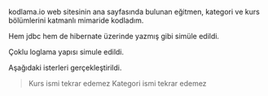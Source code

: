 kodlama.io web sitesinin ana sayfasında bulunan eğitmen, kategori ve kurs bölümlerini katmanlı mimaride kodladım.

Hem jdbc hem de hibernate üzerinde yazmış gibi simüle edildi.

Çoklu loglama yapısı simule edildi.

Aşağıdaki isterleri gerçekleştirildi.
>Kurs ismi tekrar edemez
>Kategori ismi tekrar edemez
